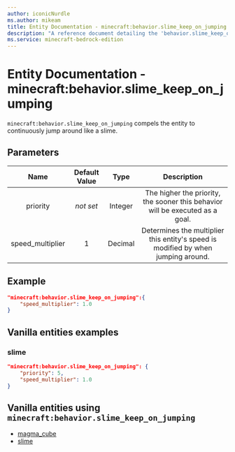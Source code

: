 ```yaml
---
author: iconicNurdle
ms.author: mikeam
title: Entity Documentation - minecraft:behavior.slime_keep_on_jumping
description: "A reference document detailing the 'behavior.slime_keep_on_jumping' entity goal"
ms.service: minecraft-bedrock-edition
---
```


# Entity Documentation - minecraft:behavior.slime_keep_on_jumping

`minecraft:behavior.slime_keep_on_jumping` compels the entity to continuously jump around like a slime.

## Parameters

| Name| Default Value| Type| Description |
|:-----------:|:-----------:|:-----------:|:-----------:|
| priority|*not set*|Integer|The higher the priority, the sooner this behavior will be executed as a goal.|
| speed_multiplier| 1| Decimal| Determines the multiplier this entity's speed is modified by when jumping around. |

## Example

```json
"minecraft:behavior.slime_keep_on_jumping":{
    "speed_multiplier": 1.0
}
```

## Vanilla entities examples

### slime

```json
"minecraft:behavior.slime_keep_on_jumping": {
    "priority": 5,
    "speed_multiplier": 1.0
}
```

## Vanilla entities using `minecraft:behavior.slime_keep_on_jumping`

- [magma_cube](../../../../Source/VanillaBehaviorPack_Snippets/entities/magma_cube.md)
- [slime](../../../../Source/VanillaBehaviorPack_Snippets/entities/slime.md)
